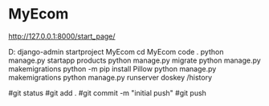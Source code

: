 # MyEcom

http://127.0.0.1:8000/start_page/

D:
django-admin startproject MyEcom
cd MyEcom
code .
python manage.py startapp products
python manage.py migrate
python manage.py makemigrations
python -m pip install Pillow
python manage.py makemigrations
python manage.py runserver
doskey /history

#git status
#git add .
#git commit -m "initial push"
#git push
